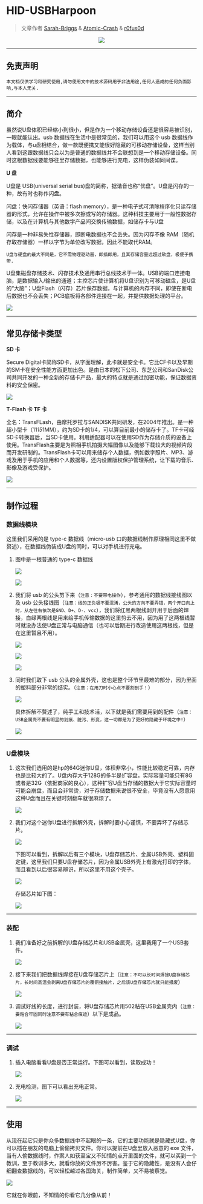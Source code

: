 # HID-USBHarpoon

> 文章作者 [Sarah-Briggs](https://github.com/Sarah-Briggs) & [Atomic-Crash](https://github.com/Atomic-Crash) & [r0fus0d](https://github.com/No-Github)


<p align="center">
    <img src="../../../../../assets/img/banner/HID-USBHarpoon.jpg">
</p>

---

## 免责声明

`本文档仅供学习和研究使用,请勿使用文中的技术源码用于非法用途,任何人造成的任何负面影响,与本人无关.`

---

## 简介

虽然说U盘体积已经缩小到很小，但是作为一个移动存储设备还是很容易被识别，一眼就能认出。usb 数据线在生活中是很常见的，我们可以用这个 usb 数据线作为载体，与u盘相结合，做一款既便携又能很好隐藏的可移动存储设备，这样当别人看到这跟数据线只会以为是普通的数据线并不会联想到是一个移动存储设备。同时这根数据线要能够往里存储数据，也能够进行充电，这样伪装如同间谍。

**U 盘**

U盘是 USB(universal serial bus)盘的简称，据谐音也称“优盘”。U盘是闪存的一种，故有时也称作闪盘。

闪盘：快闪存储器（英语：flash memory），是一种电子式可清除程序化只读存储器的形式，允许在操作中被多次擦或写的存储器。这种科技主要用于一般性数据存储，以及在计算机与其他数字产品间交换传输数据，如储存卡与U盘

闪存是一种非易失性存储器，即断电数据也不会丢失。因为闪存不像 RAM（随机存取存储器）一样以字节为单位改写数据，因此不能取代RAM。

`U盘与硬盘的最大不同是，它不需物理驱动器，即插即用，且其存储容量远超过软盘，极便于携带.`

U盘集磁盘存储技术、闪存技术及通用串行总线技术于一体。USB的端口连接电脑，是数据输入/输出的通道；主控芯片使计算机将U盘识别为可移动磁盘，是U盘的“大脑”；U盘Flash（闪存）芯片保存数据，与计算机的内存不同，即使在断电后数据也不会丢失；PCB底板将各部件连接在一起，并提供数据处理的平台。

![](../../../../../assets/img/Security/IOT/硬件安全/HID/HID-USBHarpoon/U盘内部电路.jpg)

---

## 常见存储卡类型

**SD 卡**

Secure Digital卡简称SD卡，从字面理解，此卡就是安全卡。它比CF卡以及早期的SM卡在安全性能方面更加出色。是由日本的松下公司、东芝公司和SanDisk公司共同开发的一种全新的存储卡产品，最大的特点就是通过加密功能，保证数据资料的安全保密。

![](../../../../../assets/img/Security/IOT/硬件安全/HID/HID-USBHarpoon/SD卡.jpg)

**T-Flash 卡 TF 卡**

全名：TransFLash，由摩托罗拉与SANDISK共同研发，在2004年推出。是一种超小型卡（11*15*1MM），约为SD卡的1/4，可以算目前最小的储存卡了。TF卡可经SD卡转换器后，当SD卡使用。利用适配器可以在使用SD作为存储介质的设备上使用。TransFlash主要是为照相手机拍摄大幅图像以及能够下载较大的视频片段而开发研制的。TransFlash卡可以用来储存个人数据，例如数字照片、MP3、游戏及用于手机的应用和个人数据等，还内设置版权保护管理系统，让下载的音乐、影像及游戏受保护。

![](../../../../../assets/img/Security/IOT/硬件安全/HID/HID-USBHarpoon/T-flash卡.jpg)

---

## 制作过程

### 数据线模块

这里我们采用的是 type-c 数据线（micro-usb 口的数据线制作原理相同这里不做赘述），在数据线伪装成U盘的同时，可以对手机进行充电。

1. 图中是一根普通的 type-c 数据线

    ![](../../../../../assets/img/Security/IOT/硬件安全/HID/HID-USBHarpoon/type-c充电线.jpg)

    ![](../../../../../assets/img/Security/IOT/硬件安全/HID/HID-USBHarpoon/数据线展示.jpg)

2. 我们将 usb 的公头剪下来（`注意：不要带电操作`），参考通用的数据线接线图以及 usb 公头接线图（`注意：线的正负极不要混淆，公头的方向不要弄错，两个开口向上时，从左往右依次是GND、D+、D-、vcc`），我们将红黑两根线剥开用于后面的焊接，白绿两根线是用来给手机传输数据的这里剪去不用，因为用了这两根线暂时就没办法使U盘正常与电脑通信（也可以后期进行改造使用这两根线，但是在这里暂且不用）。

    ![](../../../../../assets/img/Security/IOT/硬件安全/HID/HID-USBHarpoon/数据线分解图.jpg)

    ![](../../../../../assets/img/Security/IOT/硬件安全/HID/HID-USBHarpoon/usb公头接线.jpg)

    ![](../../../../../assets/img/Security/IOT/硬件安全/HID/HID-USBHarpoon/usb接线图.jpg)

3. 同时我们取下 usb 公头的金属外壳，这也是整个环节里最难的部分，因为里面的塑料部分非常的结实。（`注意：在用刀时小心点不要割到手！`）

    ![](../../../../../assets/img/Security/IOT/硬件安全/HID/HID-USBHarpoon/拆解金属壳.jpg)

    具体拆解不赘述了，纯手工和技术活，以下就是我们需要用到的配件（`注意：USB金属壳不要有明显的划痕、脏污、形变，这一切都是为了更好的隐藏于环境之中!`）

    ![](../../../../../assets/img/Security/IOT/硬件安全/HID/HID-USBHarpoon/USB金属壳.jpg)

---

### U盘模块

1. 这次我们选用的是hp的64G迷你U盘，体积非常小，性能比较稳定可靠，内存也是比较大的了。U盘内存大于128G的多半是扩容盘，实际容量可能只有8G或者是32G（依据商家的良心），这种扩容U盘当存储的数据大于它实际容量时可能会崩盘，而且会非常烫，对于存储数据来说很不安全，毕竟没有人愿意用这种U盘而且在关键时刻翻车就很麻烦了。

    ![](../../../../../assets/img/Security/IOT/硬件安全/HID/HID-USBHarpoon/U盘.jpg)

2. 我们对这个迷你U盘进行拆解外壳，拆解时要小心谨慎，不要弄坏了存储芯片。

    ![](../../../../../assets/img/Security/IOT/硬件安全/HID/HID-USBHarpoon/U盘拆解.jpg)

    下图可以看到，拆解以后有三个模块，U盘存储芯片、金属USB外壳、塑料固定键，这里我们只要U盘存储芯片，因为金属USB外壳上有激光打印的字体，而且看到以后很容易辨识，所以这里不用这个壳子。

    ![](../../../../../assets/img/Security/IOT/硬件安全/HID/HID-USBHarpoon/拆U盘.jpg)

    存储芯片如下图：

    ![](../../../../../assets/img/Security/IOT/硬件安全/HID/HID-USBHarpoon/存储芯片.jpg)

---

### 装配

1. 我们准备好之前拆解的U盘存储芯片和USB金属壳，这里我用了一个USB套件。

    ![](../../../../../assets/img/Security/IOT/硬件安全/HID/HID-USBHarpoon/焊接准备.jpg)

2. 接下来我们把数据线焊接在U盘存储芯片上（`注意：不可以长时间焊接U盘存储芯片，长时间高温会剥离U盘存储芯片的覆铜接触片，之后该U盘存储芯片就只能报废`）

    ![](../../../../../assets/img/Security/IOT/硬件安全/HID/HID-USBHarpoon/焊接.jpg)

3. 调试好线的长度，进行封装，将U盘存储芯片用502粘在USB金属壳内（`注意：要粘合牢固同时注意不要有粘合痕迹`）以下是成品。

    ![](../../../../../assets/img/Security/IOT/硬件安全/HID/HID-USBHarpoon/封装完成.jpg)

---

### 调试

1. 插入电脑看看U盘是否正常运行。下图可以看到，读取成功！

    ![](../../../../../assets/img/Security/IOT/硬件安全/HID/HID-USBHarpoon/读取成功.jpg)

2. 充电检测，图下可以看出充电正常。

    ![](../../../../../assets/img/Security/IOT/硬件安全/HID/HID-USBHarpoon/充电成功.jpg)

---

## 使用

从现在起它只是你众多数据线中不起眼的一条，它的主要功能就是隐藏式U盘，你可以插在朋友的电脑上偷偷拷贝文件。你可以提前在U盘里放入恶意的 exe 文件，当有人偷数据线时，作案人如获至宝又不知情的点开里面的文件，就可以买到一个教训，至于教训多大，就看你放的文件厉不厉害。鉴于它的隐藏性，是没有人会仔细翻查数据线的，可以轻松越过各国海关，制作简单，又不易被察觉。

![](../../../../../assets/img/banner/HID-USBHarpoon.jpg)

它就在你眼前，不知情的你看它几分像从前！

